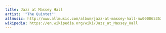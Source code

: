 ```yaml
---
title: Jazz at Massey Hall
artist: '"The Quintet"'
allmusic: http://www.allmusic.com/album/jazz-at-massey-hall-mw0000653534
wikipedia: https://en.wikipedia.org/wiki/Jazz_at_Massey_Hall
---
```


